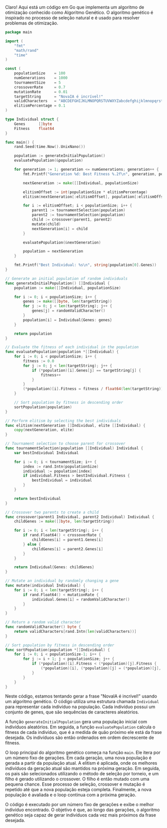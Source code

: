 Claro! Aqui está um código em Go que implementa um algoritmo de otimização conhecido como Algoritmo Genético. O algoritmo genético é inspirado no processo de seleção natural e é usado para resolver problemas de otimização.

```go
package main

import (
	"fmt"
	"math/rand"
	"time"
)

const (
	populationSize    = 100
	numGenerations    = 1000
	tournamentSize    = 5
	crossoverRate     = 0.7
	mutationRate      = 0.01
	targetString      = "NovaIA é incrível!"
	validCharacters   = "ABCDEFGHIJKLMNOPQRSTUVWXYZabcdefghijklmnopqrstuvwxyz! "
	elitismPercentage = 0.1
)

type Individual struct {
	Genes      []byte
	Fitness    float64
}

func main() {
	rand.Seed(time.Now().UnixNano())

	population := generateInitialPopulation()
	evaluatePopulation(&population)

	for generation := 1; generation <= numGenerations; generation++ {
		fmt.Printf("Generation %d: Best Fitness %.2f\n", generation, population[0].Fitness)

		nextGeneration := make([]Individual, populationSize)

		elitismOffset := int(populationSize * elitismPercentage)
		elitism(nextGeneration[:elitismOffset], population[:elitismOffset])

		for i := elitismOffset; i < populationSize; i++ {
			parent1 := tournamentSelection(population)
			parent2 := tournamentSelection(population)
			child := crossover(parent1, parent2)
			mutate(child)
			nextGeneration[i] = child
		}

		evaluatePopulation(&nextGeneration)

		population = nextGeneration
	}

	fmt.Printf("Best Individual: %s\n", string(population[0].Genes))
}

// Generate an initial population of random individuals
func generateInitialPopulation() []Individual {
	population := make([]Individual, populationSize)

	for i := 0; i < populationSize; i++ {
		genes := make([]byte, len(targetString))
		for j := 0; j < len(targetString); j++ {
			genes[j] = randomValidCharacter()
		}
		population[i] = Individual{Genes: genes}
	}

	return population
}

// Evaluate the fitness of each individual in the population
func evaluatePopulation(population *[]Individual) {
	for i := 0; i < populationSize; i++ {
		fitness := 0.0
		for j := 0; j < len(targetString); j++ {
			if (*population)[i].Genes[j] == targetString[j] {
				fitness++
			}
		}
		(*population)[i].Fitness = fitness / float64(len(targetString))
	}

	// Sort population by fitness in descending order
	sortPopulation(population)
}

// Perform elitism by selecting the best individuals
func elitism(nextGeneration []Individual, elite []Individual) {
	copy(nextGeneration, elite)
}

// Tournament selection to choose parent for crossover
func tournamentSelection(population []Individual) Individual {
	var bestIndividual Individual

	for i := 0; i < tournamentSize; i++ {
		index := rand.Intn(populationSize)
		individual := population[index]
		if individual.Fitness > bestIndividual.Fitness {
			bestIndividual = individual
		}
	}

	return bestIndividual
}

// Crossover two parents to create a child
func crossover(parent1 Individual, parent2 Individual) Individual {
	childGenes := make([]byte, len(targetString))

	for i := 0; i < len(targetString); i++ {
		if rand.Float64() < crossoverRate {
			childGenes[i] = parent1.Genes[i]
		} else {
			childGenes[i] = parent2.Genes[i]
		}
	}

	return Individual{Genes: childGenes}
}

// Mutate an individual by randomly changing a gene
func mutate(individual Individual) {
	for i := 0; i < len(targetString); i++ {
		if rand.Float64() < mutationRate {
			individual.Genes[i] = randomValidCharacter()
		}
	}
}

// Return a random valid character
func randomValidCharacter() byte {
	return validCharacters[rand.Intn(len(validCharacters))]
}

// Sort population by fitness in descending order
func sortPopulation(population *[]Individual) {
	for i := 0; i < populationSize-1; i++ {
		for j := i + 1; j < populationSize; j++ {
			if (*population)[i].Fitness < (*population)[j].Fitness {
				(*population)[i], (*population)[j] = (*population)[j], (*population)[i]
			}
		}
	}
}
```

Neste código, estamos tentando gerar a frase "NovaIA é incrível!" usando um algoritmo genético. O código utiliza uma estrutura chamada `Individual` para representar cada indivíduo na população. Cada indivíduo possui um conjunto de genes, que são sequências de caracteres aleatórios.

A função `generateInitialPopulation` gera uma população inicial com indivíduos aleatórios. Em seguida, a função `evaluatePopulation` calcula o fitness de cada indivíduo, que é a medida de quão próximo ele está da frase desejada. Os indivíduos são então ordenados em ordem decrescente de fitness.

O loop principal do algoritmo genético começa na função `main`. Ele itera por um número fixo de gerações. Em cada geração, uma nova população é gerada a partir da população atual. A elitism é aplicada, onde os melhores indivíduos da geração atual são mantidos na próxima geração. Em seguida, os pais são selecionados utilizando o método de seleção por torneio, e um filho é gerado utilizando o crossover. O filho é então mutado com uma pequena chance. Esse processo de seleção, crossover e mutação é repetido até que a nova população esteja completa. Finalmente, a nova população é avaliada e o loop continua com a próxima geração.

O código é executado por um número fixo de gerações e exibe o melhor indivíduo encontrado. O objetivo é que, ao longo das gerações, o algoritmo genético seja capaz de gerar indivíduos cada vez mais próximos da frase desejada.
